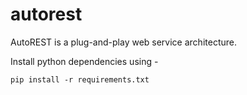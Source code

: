 # autorest
AutoREST is a plug-and-play web service architecture.

Install python dependencies using - 

```pip install -r requirements.txt ```
